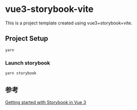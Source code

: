 # vue3-storybook-vite

This is a project template created using vue3+storybook+vite.

## Project Setup

```sh
yarn
```

### Launch storybook

```sh
yarn storybook
```

## 参考

[Getting started with Storybook in Vue 3](https://blog.logrocket.com/getting-started-storybook-vue-3/)
